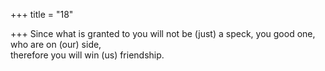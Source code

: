 +++
title = "18"

+++
Since what is granted to you will not be (just) a speck, you good one,  who are on (our) side,  
therefore you will win (us) friendship.  